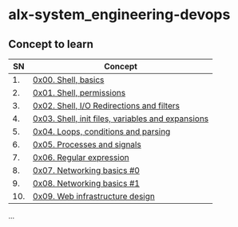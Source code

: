 # alx-system_engineering-devops

## Concept to learn
SN  | Concept
----|-----------
1.  | [0x00. Shell, basics](https://intranet.alxswe.com/projects/205)
2.  | [0x01. Shell, permissions](https://intranet.alxswe.com/projects/207)
3.  | [0x02. Shell, I/O Redirections and filters](https://intranet.alxswe.com/projects/208)
4.  | [0x03. Shell, init files, variables and expansions](https://intranet.alxswe.com/projects/209)
5.  | [0x04. Loops, conditions and parsing](https://intranet.alxswe.com/projects/251)
6.  | [0x05. Processes and signals](https://intranet.alxswe.com/projects/255)
7.  | [0x06. Regular expression](https://intranet.alxswe.com/projects/78)
8.  | [0x07. Networking basics #0](https://intranet.alxswe.com/projects/259)
9.  | [0x08. Networking basics #1](https://intranet.alxswe.com/projects/285)
10. | [0x09. Web infrastructure design](https://intranet.alxswe.com/projects/302)
...

